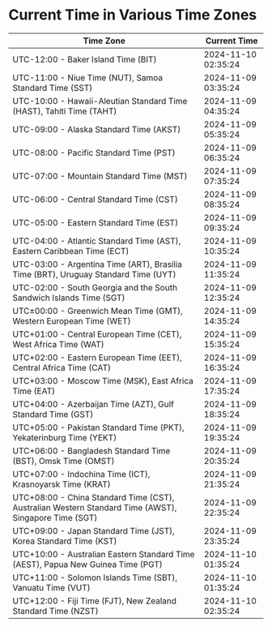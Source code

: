 # Current Time in Various Time Zones

| Time Zone | Current Time |
|-----------|--------------|
| UTC-12:00 - Baker Island Time (BIT) | 2024-11-10 02:35:24 |
| UTC-11:00 - Niue Time (NUT), Samoa Standard Time (SST) | 2024-11-09 03:35:24 |
| UTC-10:00 - Hawaii-Aleutian Standard Time (HAST), Tahiti Time (TAHT) | 2024-11-09 04:35:24 |
| UTC-09:00 - Alaska Standard Time (AKST) | 2024-11-09 05:35:24 |
| UTC-08:00 - Pacific Standard Time (PST) | 2024-11-09 06:35:24 |
| UTC-07:00 - Mountain Standard Time (MST) | 2024-11-09 07:35:24 |
| UTC-06:00 - Central Standard Time (CST) | 2024-11-09 08:35:24 |
| UTC-05:00 - Eastern Standard Time (EST) | 2024-11-09 09:35:24 |
| UTC-04:00 - Atlantic Standard Time (AST), Eastern Caribbean Time (ECT) | 2024-11-09 10:35:24 |
| UTC-03:00 - Argentina Time (ART), Brasília Time (BRT), Uruguay Standard Time (UYT) | 2024-11-09 11:35:24 |
| UTC-02:00 - South Georgia and the South Sandwich Islands Time (SGT) | 2024-11-09 12:35:24 |
| UTC±00:00 - Greenwich Mean Time (GMT), Western European Time (WET) | 2024-11-09 14:35:24 |
| UTC+01:00 - Central European Time (CET), West Africa Time (WAT) | 2024-11-09 15:35:24 |
| UTC+02:00 - Eastern European Time (EET), Central Africa Time (CAT) | 2024-11-09 16:35:24 |
| UTC+03:00 - Moscow Time (MSK), East Africa Time (EAT) | 2024-11-09 17:35:24 |
| UTC+04:00 - Azerbaijan Time (AZT), Gulf Standard Time (GST) | 2024-11-09 18:35:24 |
| UTC+05:00 - Pakistan Standard Time (PKT), Yekaterinburg Time (YEKT) | 2024-11-09 19:35:24 |
| UTC+06:00 - Bangladesh Standard Time (BST), Omsk Time (OMST) | 2024-11-09 20:35:24 |
| UTC+07:00 - Indochina Time (ICT), Krasnoyarsk Time (KRAT) | 2024-11-09 21:35:24 |
| UTC+08:00 - China Standard Time (CST), Australian Western Standard Time (AWST), Singapore Time (SGT) | 2024-11-09 22:35:24 |
| UTC+09:00 - Japan Standard Time (JST), Korea Standard Time (KST) | 2024-11-09 23:35:24 |
| UTC+10:00 - Australian Eastern Standard Time (AEST), Papua New Guinea Time (PGT) | 2024-11-10 01:35:24 |
| UTC+11:00 - Solomon Islands Time (SBT), Vanuatu Time (VUT) | 2024-11-10 01:35:24 |
| UTC+12:00 - Fiji Time (FJT), New Zealand Standard Time (NZST) | 2024-11-10 02:35:24 |
